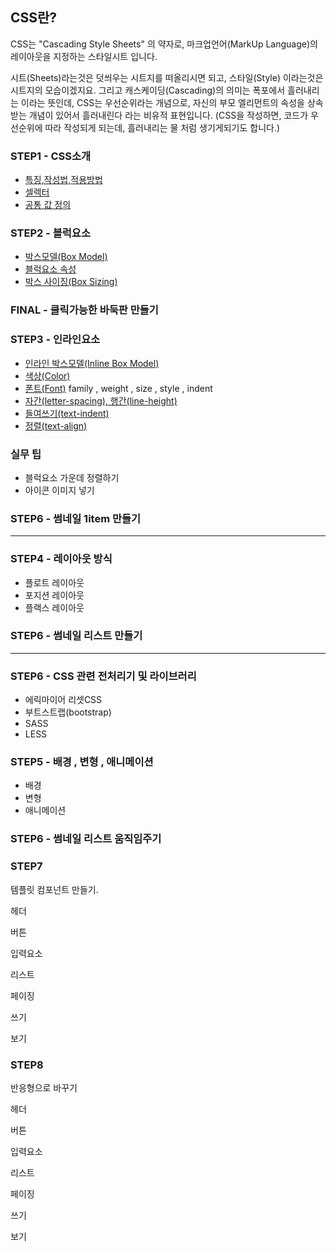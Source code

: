 ## CSS란?

CSS는 "Cascading Style Sheets" 의 약자로, 마크업언어(MarkUp Language)의 레이아웃을 지정하는 스타일시트 입니다.

시트(Sheets)라는것은 덧씌우는 시트지를 떠올리시면 되고, 스타일(Style) 이라는것은 시트지의 모습이겠지요.
그리고 캐스케이딩(Cascading)의 의미는 폭포에서 흘러내리는 이라는 뜻인데, CSS는 우선순위라는 개념으로, 자신의 부모 엘리먼트의 속성을 상속받는 개념이 있어서
흘러내린다 라는 비유적 표현입니다. (CSS을 작성하면, 코드가 우선순위에 따라 작성되게 되는데, 흘러내리는 물 처럼 생기게되기도 합니다.)

### STEP1 - CSS소개
- [특징,작성법,적용방법](./step1/readme.md#특징--작성법--적용방법)
- [셀렉터](./step1/readme.md#셀렉터)
- [공통 값 정의](./step1/readme.md#공통-값-정의)

### STEP2 - 블럭요소
- [박스모델(Box Model)](./step2/01_boxmodel.md)
- [블럭요소 속성](./step2/readme.md)
- [박스 사이징(Box Sizing)](./step2/07_boxsizing.md)

### FINAL - 클릭가능한 바둑판 만들기

### STEP3 - 인라인요소
- [인라인 박스모델(Inline Box Model)](./step3/01_inline_boxmodel.md)
- [색상(Color)](./step3/02_color.md)
- [폰트(Font)](./step3/03_font.md) family , weight , size , style , indent 
- [자간(letter-spacing), 행간(line-height)](./step3/03_font.md)
- [들여쓰기(text-indent)](./step3/04_indent.md)
- [정렬(text-align)](./step3/05_align.md)

### 실무 팁
- 블럭요소 가운데 정렬하기
- 아이콘 이미지 넣기 

### STEP6 - 썸네일 1item 만들기

----

### STEP4 - 레이아웃 방식
- 플로트 레이아웃
- 포지션 레이아웃
- 플랙스 레이아웃

### STEP6 - 썸네일 리스트 만들기



---

### STEP6 - CSS 관련 전처리기 및 라이브러리
- 에릭마이어 리셋CSS
- 부트스트랩(bootstrap)
- SASS
- LESS

### STEP5 - 배경 , 변형 , 애니메이션
- 배경
- 변형
- 애니메이션

### STEP6 - 썸네일 리스트 움직임주기

### STEP7
템플릿 컴포넌트 만들기.

헤더

버튼

입력요소

리스트

페이징

쓰기

보기 


### STEP8

반응형으로 바꾸기


헤더

버튼

입력요소

리스트

페이징

쓰기

보기 





